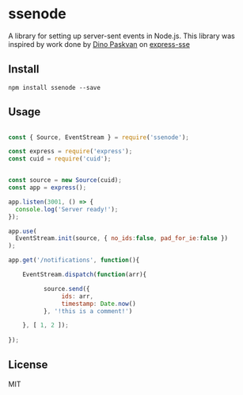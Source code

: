 # ssenode
A library for setting up server-sent events in Node.js. This library was inspired by work done by [
Dino Paskvan](https://www.github.com/dpskvn) on [express-sse](https://www.github.com/dpskvn/express-sse)

## Install

`npm install ssenode --save`

## Usage

```js

const { Source, EventStream } = require('ssenode');

const express = require('express');
const cuid = require('cuid');


const source = new Source(cuid);
const app = express();

app.listen(3001, () => {
  console.log('Server ready!');
});

app.use(
  EventStream.init(source, { no_ids:false, pad_for_ie:false })
);

app.get('/notifications', function(){

    EventStream.dispatch(function(arr){

          source.send({
               ids: arr,
               timestamp: Date.now()
          }, '!this is a comment!')

    }, [ 1, 2 ]);
    
});

```

## License
MIT
